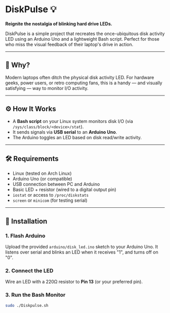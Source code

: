 # DiskPulse 💡

**Reignite the nostalgia of blinking hard drive LEDs.**

DiskPulse is a simple project that recreates the once-ubiquitous disk activity LED using an Arduino Uno and a lightweight Bash script. Perfect for those who miss the visual feedback of their laptop's drive in action.

---

## 🧠 Why?

Modern laptops often ditch the physical disk activity LED. For hardware geeks, power users, or retro computing fans, this is a handy — and visually satisfying — way to monitor I/O activity.

---

## ⚙️ How It Works

- A **Bash script** on your Linux system monitors disk I/O (via `/sys/class/block/<device>/stat`).
- It sends signals via **USB serial** to an **Arduino Uno**.
- The Arduino toggles an LED based on disk read/write activity.

---

## 🛠 Requirements

- Linux (tested on Arch Linux)
- Arduino Uno (or compatible)
- USB connection between PC and Arduino
- Basic LED + resistor (wired to a digital output pin)
- `iostat` or access to `/proc/diskstats`
- `screen` or `minicom` (for testing serial)

---

## 🚀 Installation

### 1. Flash Arduino

Upload the provided `arduino/disk_led.ino` sketch to your Arduino Uno. It listens over serial and blinks an LED when it receives "1", and turns off on "0".

### 2. Connect the LED

Wire an LED with a 220Ω resistor to **Pin 13** (or your preferred pin).

### 3. Run the Bash Monitor

```bash
sudo ./Diskpulse.sh
```
